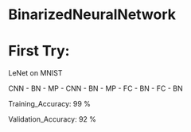 # BinarizedNeuralNetwork

# First Try:

LeNet on MNIST 

CNN - BN - MP - CNN - BN - MP - FC - BN - FC - BN

Training_Accuracy: 99 %

Validation_Accuracy: 92 %



